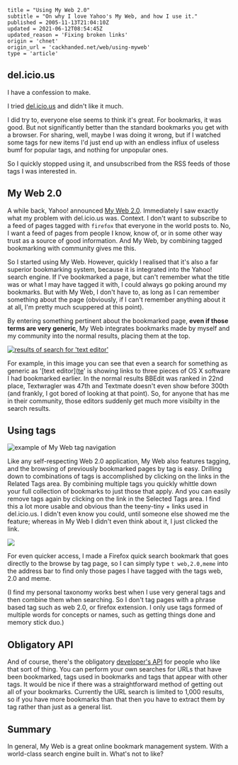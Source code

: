 ```
title = "Using My Web 2.0"
subtitle = "On why I love Yahoo's My Web, and how I use it."
published = 2005-11-13T21:04:10Z
updated = 2021-06-12T08:54:45Z
updated_reason = 'Fixing broken links'
origin = 'chnet'
origin_url = 'cackhanded.net/web/using-myweb'
type = 'article'
```

## del.icio.us

I have a confession to make. 

I tried [del.icio.us][d] and didn't like it much.

I did try to, everyone else seems to think it's great. For bookmarks, it was
good. But not significantly better than the standard bookmarks you get with a
browser. For sharing, well, maybe I was doing it wrong, but if I watched some
tags for new items I'd just end up with an endless influx of useless bumf for
popular tags, and nothing for unpopular ones.

So I quickly stopped using it, and unsubscribed from the RSS feeds of those
tags I was interested in.


## My Web 2.0

A while back, Yahoo! announced [My Web 2.0][m]. Immediately I saw exactly what
my problem with del.icio.us was. Context. I don't want to subscribe to a feed
of pages tagged with `firefox` that everyone in the world posts to. No, I want
a feed of pages from people I know, know of, or in some other way trust as a
source of good information. And My Web, by combining tagged bookmarking with
community gives me this.

So I started using My Web. However, quickly I realised that it's also a far
superior bookmarking system, because it is integrated into the Yahoo! search
engine. If I've bookmarked a page, but can't remember what the title was or
what I may have tagged it with, I could always go poking around my bookmarks.
But with My Web, I don't have to, as long as I can remember something about
the page (obviously, if I can't remember anything about it at all, I'm pretty
much scuppered at this point).

By entering something pertinent about the bookmarked page, **even if those
terms are very generic**, My Web integrates bookmarks made by myself and my
community into the normal results, placing them at the top.

[![results of search for 'text editor'](https://mnf.m17s.net/web/using-myweb/myweb-thumb.gif)](https://mnf.m17s.net/web/using-myweb/myweb.gif) 

For example, in this image you can see that even a search for something as
generic as '[text editor]([te]' is showing links to three pieces of OS X
software I had bookmarked earlier. In the normal results BBEdit was ranked in
22nd place, Textwragler was 47th and Textmate doesn't even show before 300th
(and frankly, I got bored of looking at that point). So, for anyone that has
me in their community, those editors suddenly get much more visibilty in the
search results.


## Using tags

![example of My Web tag navigation](https://mnf.m17s.net/web/using-myweb/myweb-tags.gif)

Like any self-respecting Web 2.0 application, My Web also features tagging,
and the browsing of previously bookmarked pages by tag is easy. Drilling down
to combinations of tags is accomplished by clicking on the links in the
Related Tags area. By combining multiple tags you quickly whittle down your
full collection of bookmarks to just those that apply. And you can easily
remove tags again by clicking on the link in the Selected Tags area. I find
this a lot more usable and obvious than the teeny-tiny + links used in
del.icio.us. I didn't even know you could, until someone else showed me the
feature; whereas in My Web I didn't even think about it, I just clicked the
link.

![](https://mnf.m17s.net/web/using-myweb/myweb-bookmark.gif)

For even quicker access, I made a Firefox quick search bookmark that goes
directly to the browse by tag page, so I can simply type `t web,2.0,meme` into
the address bar to find only those pages I have tagged with the tags web, 2.0
and meme.

(I find my personal taxonomy works best when I use very general tags and then
combine them when searching. So I don't tag pages with a phrase based tag such
as web 2.0, or firefox extension. I only use tags formed of multiple words for
concepts or names, such as getting things done and memory stick duo.)

## Obligatory API

And of course, there's the obligatory [developer's API][a] for people who like
that sort of thing. You can perform your own searches for URLs that have been
bookmarked, tags used in bookmarks and tags that appear with other tags. It
would be nice if there was a straightforward method of getting out all of your
bookmarks. Currently the URL search is limited to 1,000 results, so if you
have more bookmarks than that then you have to extract them by tag rather than
just as a general list.

## Summary

In general, My Web is a great online bookmark management system. With a
world-class search engine built in. What's not to like?





[d]: https://web.archive.org/web/2005123100000/http://del.icio.us/
[m]: https://web.archive.org/web/2005123100000/http://myweb2.search.yahoo.com/
[te]: https://web.archive.org/web/2005123100000/http://myweb2.search.yahoo.com/search?p=text%20editor
[a]: https://web.archive.org/web/2005123100000/http://developer.yahoo.net/search/myweb/